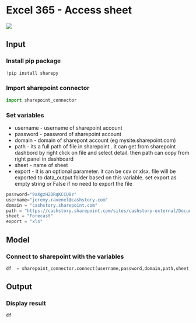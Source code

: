 # Excel 365 - Access  sheet
<a href="https://app.naas.ai/user-redirect/naas/downloader?url=https://raw.githubusercontent.com/jupyter-naas/awesome-notebooks/master/Excel%20365/Access%20Excel%20365%20sheet.ipynb" target="_parent"><img src="https://naasai-public.s3.eu-west-3.amazonaws.com/open_in_naas.svg"/></a>

## Input

### Install pip package


```python
!pip install sharepy
```

### Import sharepoint connector


```python
import sharepoint_connector
```

### Set variables
- username - username of sharepoint account
- password - password of sharepoint account
- domain - domain of sharepont account (eg mysite.sharepoint.com)
- path - its a full path of file in sharepoint . 
  it can get from sharepoint dashbord by right click on file and select detail. 
  then path can copy from right panel in dashboard 
- sheet - name of sheet
- export -  it is an optional parameter. it can be csv or xlsx. file will be exported to data_output folder based on this variable. set export as empty string or False if no need to export the file


```python
password="9aXgzH2DRqKCCU8z"
username="jeremy.ravenel@cashstory.com"
domain = "cashstory.sharepoint.com"
path = "https://cashstory.sharepoint.com/sites/cashstory-external/Documents%20partages/CashStory%20Forecasting%20Module/Forecast.xlsx"
sheet = "Forecast"
export = "xls"  
```

## Model

### Connect to sharepoint with the variables


```python
df  = sharepoint_connector.connect(username,password,domain,path,sheet,export)
```

## Output

### Display result


```python
df
```
